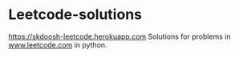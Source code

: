 # Leetcode-solutions
https://skdoosh-leetcode.herokuapp.com Solutions for problems in www.leetcode.com in python.
